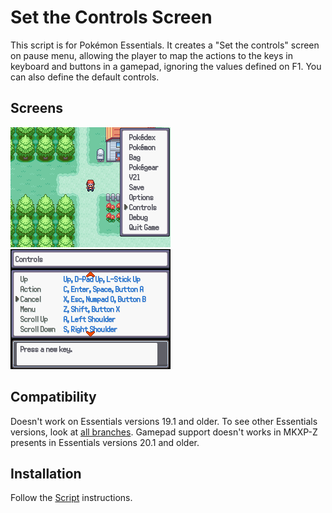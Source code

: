 # Set the Controls Screen
This script is for Pokémon Essentials. It creates a "Set the controls" screen on pause menu, allowing the player to map the actions to the keys in keyboard and buttons in a gamepad, ignoring the values defined on F1. You can also define the default controls.

## Screens
![](Screens/gif.gif)
![](Screens/screen.png)

## Compatibility
Doesn't work on Essentials versions 19.1 and older. To see other Essentials versions, look at [all branches](../../branches/all). Gamepad support doesn't works in MKXP-Z presents in Essentials versions 20.1 and older.

## Installation
Follow the [Script](/Script.rb) instructions.